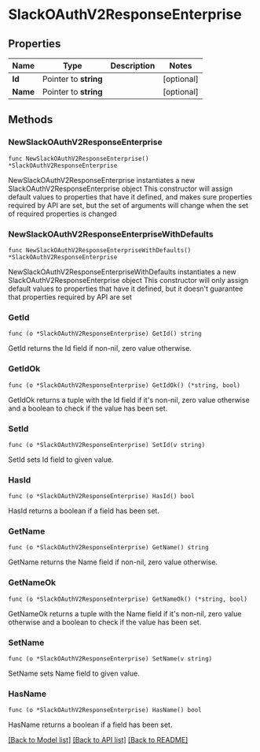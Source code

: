 # SlackOAuthV2ResponseEnterprise

## Properties

Name | Type | Description | Notes
------------ | ------------- | ------------- | -------------
**Id** | Pointer to **string** |  | [optional] 
**Name** | Pointer to **string** |  | [optional] 

## Methods

### NewSlackOAuthV2ResponseEnterprise

`func NewSlackOAuthV2ResponseEnterprise() *SlackOAuthV2ResponseEnterprise`

NewSlackOAuthV2ResponseEnterprise instantiates a new SlackOAuthV2ResponseEnterprise object
This constructor will assign default values to properties that have it defined,
and makes sure properties required by API are set, but the set of arguments
will change when the set of required properties is changed

### NewSlackOAuthV2ResponseEnterpriseWithDefaults

`func NewSlackOAuthV2ResponseEnterpriseWithDefaults() *SlackOAuthV2ResponseEnterprise`

NewSlackOAuthV2ResponseEnterpriseWithDefaults instantiates a new SlackOAuthV2ResponseEnterprise object
This constructor will only assign default values to properties that have it defined,
but it doesn't guarantee that properties required by API are set

### GetId

`func (o *SlackOAuthV2ResponseEnterprise) GetId() string`

GetId returns the Id field if non-nil, zero value otherwise.

### GetIdOk

`func (o *SlackOAuthV2ResponseEnterprise) GetIdOk() (*string, bool)`

GetIdOk returns a tuple with the Id field if it's non-nil, zero value otherwise
and a boolean to check if the value has been set.

### SetId

`func (o *SlackOAuthV2ResponseEnterprise) SetId(v string)`

SetId sets Id field to given value.

### HasId

`func (o *SlackOAuthV2ResponseEnterprise) HasId() bool`

HasId returns a boolean if a field has been set.

### GetName

`func (o *SlackOAuthV2ResponseEnterprise) GetName() string`

GetName returns the Name field if non-nil, zero value otherwise.

### GetNameOk

`func (o *SlackOAuthV2ResponseEnterprise) GetNameOk() (*string, bool)`

GetNameOk returns a tuple with the Name field if it's non-nil, zero value otherwise
and a boolean to check if the value has been set.

### SetName

`func (o *SlackOAuthV2ResponseEnterprise) SetName(v string)`

SetName sets Name field to given value.

### HasName

`func (o *SlackOAuthV2ResponseEnterprise) HasName() bool`

HasName returns a boolean if a field has been set.


[[Back to Model list]](../README.md#documentation-for-models) [[Back to API list]](../README.md#documentation-for-api-endpoints) [[Back to README]](../README.md)


